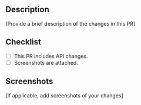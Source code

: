 ## Description
[Provide a brief description of the changes in this PR]

## Checklist
- [ ] This PR includes API changes.
- [ ] Screenshots are attached.

## Screenshots
[If applicable, add screenshots of your changes]

